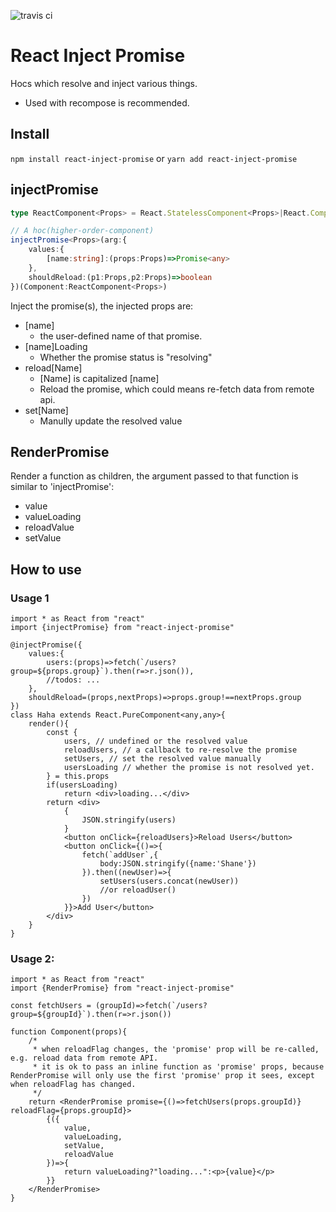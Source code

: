 ![travis ci](https://travis-ci.org/buhichan/redux-schema-form.svg?branch=master)

# React Inject Promise
Hocs which resolve and inject various things.
- Used with recompose is recommended.

## Install
`npm install react-inject-promise` or `yarn add react-inject-promise`

## injectPromise

```typescript
type ReactComponent<Props> = React.StatelessComponent<Props>|React.ComponentClass<Props>;

// A hoc(higher-order-component)
injectPromise<Props>(arg:{
    values:{
        [name:string]:(props:Props)=>Promise<any>
    },
    shouldReload:(p1:Props,p2:Props)=>boolean
})(Component:ReactComponent<Props>)
```

Inject the promise(s), the injected props are:
- [name]
    - the user-defined name of that promise. 
- [name]Loading
    - Whether the promise status is "resolving" 
- reload[Name] 
    - [Name] is capitalized [name]
    - Reload the promise, which could means re-fetch data from remote api.
- set[Name]
    - Manully update the resolved value

## RenderPromise
Render a function as children, the argument passed to that function is similar to 'injectPromise':
- value
- valueLoading
- reloadValue
- setValue

## How to use

### Usage 1
```tsx
import * as React from "react"
import {injectPromise} from "react-inject-promise"

@injectPromise({
    values:{
        users:(props)=>fetch(`/users?group=${props.group}`).then(r=>r.json()),
        //todos: ...
    },
    shouldReload=(props,nextProps)=>props.group!==nextProps.group
})
class Haha extends React.PureComponent<any,any>{
    render(){
        const {
            users, // undefined or the resolved value
            reloadUsers, // a callback to re-resolve the promise
            setUsers, // set the resolved value manually
            usersLoading // whether the promise is not resolved yet.
        } = this.props
        if(usersLoading)
            return <div>loading...</div>
        return <div>
            {
                JSON.stringify(users)
            }
            <button onClick={reloadUsers}>Reload Users</button>
            <button onClick={()=>{
                fetch(`addUser`,{
                    body:JSON.stringify({name:'Shane'})
                }).then((newUser)=>{
                    setUsers(users.concat(newUser))
                    //or reloadUser()
                })
            }}>Add User</button>
        </div>
    }
}
```

### Usage 2:

```tsx
import * as React from "react"
import {RenderPromise} from "react-inject-promise"

const fetchUsers = (groupId)=>fetch(`/users?group=${groupId}`).then(r=>r.json())

function Component(props){
    /*
     * when reloadFlag changes, the 'promise' prop will be re-called, e.g. reload data from remote API.
     * it is ok to pass an inline function as 'promise' props, because RenderPromise will only use the first 'promise' prop it sees, except when reloadFlag has changed.
     */
    return <RenderPromise promise={()=>fetchUsers(props.groupId)} reloadFlag={props.groupId}>
        {({
            value,
            valueLoading,
            setValue,
            reloadValue
        })=>{
            return valueLoading?"loading...":<p>{value}</p>
        }}
    </RenderPromise>
}

```